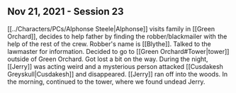 ## Nov 21, 2021 - Session 23
[[../Characters/PCs/Alphonse Steele|Alphonse]] visits family in [[Green Orchard]], decides to help father by finding the robber/blackmailer with the help of the rest of the crew. 
Robber's name is [[Blythe]]. 
Talked to the lawmaster for information. Decided to go to [[Green Orchard#Tower|tower]] outside of Green Orchard.
Got lost a bit on the way. 
During the night, [[Jerry]] was acting weird and a mysterious person attacked [[Cusdakesh Greyskull|Cusdakesh]] and disappeared. [[Jerry]] ran off into the woods.
In the morning, continued to the tower, where we found undead Jerry.